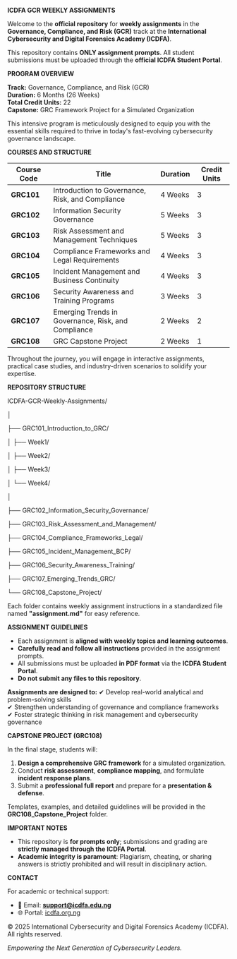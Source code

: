 **ICDFA GCR WEEKLY ASSIGNMENTS**

Welcome to the **official repository** for **weekly assignments** in the **Governance, Compliance, and Risk (GCR)** track at the **International Cybersecurity and Digital Forensics Academy (ICDFA)**.

This repository contains **ONLY assignment prompts**. All student submissions must be uploaded through the **official ICDFA Student Portal**.

**PROGRAM OVERVIEW**

**Track:** Governance, Compliance, and Risk (GCR)  
**Duration:** 6 Months (26 Weeks)  
**Total Credit Units:** 22  
**Capstone:** GRC Framework Project for a Simulated Organization

This intensive program is meticulously designed to equip you with the essential skills required to thrive in today's fast-evolving cybersecurity governance landscape.

**COURSES AND STRUCTURE**

| **Course Code** | **Title** | **Duration** | **Credit Units** |
| --- | --- | --- | --- |
| **GRC101** | Introduction to Governance, Risk, and Compliance | 4 Weeks | 3   |
| **GRC102** | Information Security Governance | 5 Weeks | 3   |
| **GRC103** | Risk Assessment and Management Techniques | 5 Weeks | 3   |
| **GRC104** | Compliance Frameworks and Legal Requirements | 4 Weeks | 3   |
| **GRC105** | Incident Management and Business Continuity | 4 Weeks | 3   |
| **GRC106** | Security Awareness and Training Programs | 3 Weeks | 3   |
| **GRC107** | Emerging Trends in Governance, Risk, and Compliance | 2 Weeks | 2   |
| **GRC108** | GRC Capstone Project | 2 Weeks | 1   |

Throughout the journey, you will engage in interactive assignments, practical case studies, and industry-driven scenarios to solidify your expertise.

**REPOSITORY STRUCTURE**

ICDFA-GCR-Weekly-Assignments/

│

├── GRC101_Introduction_to_GRC/

│ ├── Week1/

│ ├── Week2/

│ ├── Week3/

│ └── Week4/

│

├── GRC102_Information_Security_Governance/

├── GRC103_Risk_Assessment_and_Management/

├── GRC104_Compliance_Frameworks_Legal/

├── GRC105_Incident_Management_BCP/

├── GRC106_Security_Awareness_Training/

├── GRC107_Emerging_Trends_GRC/

└── GRC108_Capstone_Project/

Each folder contains weekly assignment instructions in a standardized file named **"assignment.md"** for easy reference.

**ASSIGNMENT GUIDELINES**

- Each assignment is **aligned with weekly topics and learning outcomes**.
- **Carefully read and follow all instructions** provided in the assignment prompts.
- All submissions must be uploaded **in PDF format** via the **ICDFA Student Portal**.
- **Do not submit any files to this repository**.

**Assignments are designed to:** 
✔ Develop real-world analytical and problem-solving skills  
✔ Strengthen understanding of governance and compliance frameworks  
✔ Foster strategic thinking in risk management and cybersecurity governance

**CAPSTONE PROJECT (GRC108)**

In the final stage, students will:

1. **Design a comprehensive GRC framework** for a simulated organization.
2. Conduct **risk assessment**, **compliance mapping**, and formulate **incident response plans**.
3. Submit a **professional full report** and prepare for a **presentation & defense**.

Templates, examples, and detailed guidelines will be provided in the **GRC108_Capstone_Project** folder.

**IMPORTANT NOTES**

- This repository is **for prompts only**; submissions and grading are **strictly managed through the ICDFA Portal**.
- **Academic integrity is paramount**: Plagiarism, cheating, or sharing answers is strictly prohibited and will result in disciplinary action.

**CONTACT**

For academic or technical support:

- 📧 Email: **<support@icdfa.edu.ng>**
- 🌐 Portal: [icdfa.org.ng](https://icdfa.edu.ng)

© 2025 International Cybersecurity and Digital Forensics Academy (ICDFA).  
All rights reserved.

_Empowering the Next Generation of Cybersecurity Leaders._
